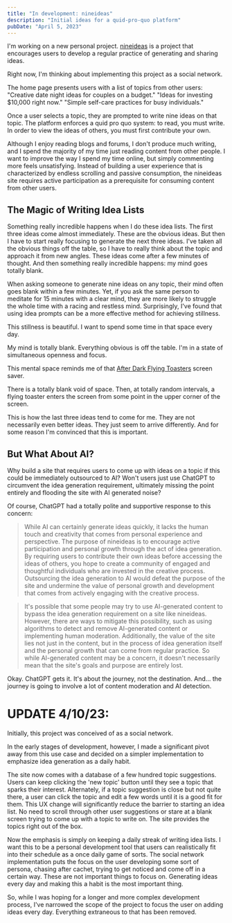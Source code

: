 ```yaml
---
title: "In development: nineideas"
description: "Initial ideas for a quid-pro-quo platform"
pubDate: "April 5, 2023"
---
```


I'm working on a new personal project. [nineideas](http://www.nineideas.net) is a project that encourages users to develop a regular practice of generating and sharing ideas.

Right now, I'm thinking about implementing this project as a social network.

The home page presents users with a list of topics from other users:
"Creative date night ideas for couples on a budget."
"Ideas for investing $10,000 right now."
"Simple self-care practices for busy individuals."

Once a user selects a topic, they are prompted to write nine ideas on that topic. The platform enforces a quid pro quo system: to read, you must write. In order to view the ideas of others, you must first contribute your own.

Although I enjoy reading blogs and forums, I don't produce much writing, and I spend the majority of my time just reading content from other people. I want to improve the way I spend my time online, but simply commenting more feels unsatisfying. Instead of building a user experience that is characterized by endless scrolling and passive consumption, the nineideas site requires active participation as a prerequisite for consuming content from other users.

## The Magic of Writing Idea Lists

Something really incredible happens when I do these idea lists. The first three ideas come almost immediately. These are the obvious ideas. But then I have to start really focusing to generate the next three ideas. I've taken all the obvious things off the table, so I have to really think about the topic and approach it from new angles. These ideas come after a few minutes of thought. And then something really incredible happens: my mind goes totally blank.

When asking someone to generate nine ideas on any topic, their mind often goes blank within a few minutes. Yet, if you ask the same person to meditate for 15 minutes with a clear mind, they are more likely to struggle the whole time with a racing and restless mind. Surprisingly, I've found that using idea prompts can be a more effective method for achieving stillness.

This stillness is beautiful. I want to spend some time in that space every day.

My mind is totally blank. Everything obvious is off the table. I'm in a state of simultaneous openness and focus.

This mental space reminds me of that [After Dark Flying Toasters](https://www.youtube.com/watch?v=Gwn59R8Mdps) screen saver.

There is a totally blank void of space. Then, at totally random intervals, a flying toaster enters the screen from some point in the upper corner of the screen.

This is how the last three ideas tend to come for me. They are not necessarily even better ideas. They just seem to arrive differently. And for some reason I'm convinced that this is important.

## But What About AI?

Why build a site that requires users to come up with ideas on a topic if this could be immediately outsourced to AI? Won't users just use ChatGPT to circumvent the idea generation requirement, ultimately missing the point entirely and flooding the site with AI generated noise?

Of course, ChatGPT had a totally polite and supportive response to this concern:

> While AI can certainly generate ideas quickly, it lacks the human touch and creativity that comes from personal experience and perspective. The purpose of nineideas is to encourage active participation and personal growth through the act of idea generation. By requiring users to contribute their own ideas before accessing the ideas of others, you hope to create a community of engaged and thoughtful individuals who are invested in the creative process. Outsourcing the idea generation to AI would defeat the purpose of the site and undermine the value of personal growth and development that comes from actively engaging with the creative process.

> It's possible that some people may try to use AI-generated content to bypass the idea generation requirement on a site like nineideas. However, there are ways to mitigate this possibility, such as using algorithms to detect and remove AI-generated content or implementing human moderation. Additionally, the value of the site lies not just in the content, but in the process of idea generation itself and the personal growth that can come from regular practice. So while AI-generated content may be a concern, it doesn't necessarily mean that the site's goals and purpose are entirely lost.

Okay. ChatGPT gets it. It's about the journey, not the destination. And... the journey is going to involve a lot of content moderation and AI detection.

# UPDATE 4/10/23:

Initially, this project was conceived of as a social network.

In the early stages of development, however, I made a significant pivot away from this use case and decided on a simpler implementation to emphasize idea generation as a daily habit.

The site now comes with a database of a few hundred topic suggestions. Users can keep clicking the 'new topic' button until they see a topic that sparks their interest. Alternately, if a topic suggestion is close but not quite there, a user can click the topic and edit a few words until it is a good fit for them. This UX change will significantly reduce the barrier to starting an idea list. No need to scroll through other user suggestions or stare at a blank screen trying to come up with a topic to write on. The site provides the topics right out of the box.

Now the emphasis is simply on keeping a daily streak of writing idea lists. I want this to be a personal development tool that users can realistically fit into their schedule as a once daily game of sorts. The social network implementation puts the focus on the user developing some sort of persona, chasing after cachet, trying to get noticed and come off in a certain way. These are not important things to focus on. Generating ideas every day and making this a habit is the most important thing.

So, while I was hoping for a longer and more complex development process, I've narrowed the scope of the project to focus the user on adding ideas every day. Everything extraneous to that has been removed.
